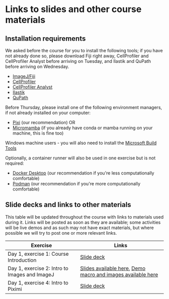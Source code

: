 # Links to slides and other course materials

## Installation requirements

We asked before the course for you to install the following tools; if you have not already done so, please download Fiji right away, CellProfiler and CellProfiler Analyst before arriving on Tuesday, and Ilastik and QuPath before arriving on Wednesday.

- [ImageJ/Fiji](https://fiji.sc/)
- [CellProfiler](https://cellprofiler.org/)
- [CellProfiler Analyst](https://cellprofileranalyst.org/)
- [Ilastik](https://www.ilastik.org/)
- [QuPath](https://qupath.github.io/)

Before Thursday, please install one of the following environment managers, if not already installed on your computer:
- [Pixi](https://pixi.sh/dev/installation/) (our recommendation) OR
- [Micromamba](https://mamba.readthedocs.io/en/latest/installation/micromamba-installation.html#automatic-install) (if you already have conda or mamba running on your machine, this is fine too)

Windows machine users -  you will also need to install the [Microsoft Build Tools](visualstudio.microsoft.com/visual-cpp-build-tools)

Optionally, a container runner will also be used in one exercise but is not required:
- [Docker Desktop](https://www.docker.com/products/docker-desktop/) (our recommendation if you're less computationally comfortable)
- [Podman](https://podman.io/) (our recommendation if you're more computationally comfortable)

## Slide decks and links to other materials

This table will be updated throughout the course with links to materials used during it. Links will be posted as soon as they are available; some activities will be live demos and as such may not have exact materials, but where possible we will try to post one or more relevant links.


| Exercise | Links |
|----------|-------|
|Day 1, exercise 1: Course Introduction | [Slide deck](https://docs.google.com/presentation/d/17liBlM8oJoWhG0i_Z8KakW8RXjOD_wrkAtbTTt1qkEY/edit?usp=sharing)|
|Day 1, exercise 2: Intro to Images and ImageJ | [Slides available here](https://docs.google.com/presentation/d/186pZXoL_ledGe-Gh1-n-6X5cP7sslOYAlcRlkrjPrw8/edit?usp=drive_link), [Demo macro and images available here](https://drive.google.com/drive/folders/1BV7IOCwVzAceacBQl-WKrXpzETakxt_M)| 
|Day 1, exercise 4: Intro to Piximi| [Slide deck](https://drive.google.com/drive/folders/170Y4ttapKwzcPBWlpMTGeFEeWL-xFGZS?usp=sharing)|

<!---
|Day 1, exercise 5: Manual annotation| Coming soon!|
|Day 2, exercise 1: Classical segmentation concepts | Coming soon!|
|Day 2, exercise 2: Introduction to CellProfiler | Coming soon!|
|Day 2, exercise 3: Advanced Segmentation | Coming soon!|
|Day 2, exercise 4: Classical Machine Learning Concepts | Coming soon!|
|Day 2, exercise 5: Segmentation and Classification with CellProfiler and CellProfiler Analyst | Coming soon!|
|Day 3, exercise 1: Pitfalls in Classical ML and Introduction to ilastik | Coming soon!|
|Day 3, exercise 2: Practical introduction to ilastik | Coming soon!|
|Day 3, exercise 3: Introduction to QuPath | Coming soon!|
|Day 3, exercise 4: Practical introduction to QuPath | Coming soon!|
|Day 3, exercise 5: Thinking about measurements | Coming soon!|
|Day 3, exercise 6: Colocalization | Coming soon!|
|Day 4, exercise 1: Command lines, environments, and containers | Coming soon!|
|Day 4, exercise 2: CellProfiler Plugins | Coming soon!|
|Day 4, exercise 3: Introduction to Deep Learning | Coming soon!|
|Day 4, exercise 4: Segmentation for Deep Learning | Coming soon!|
|Day 4, exercise 5: Introduction to Napari | Coming soon!|
|Day 4, exercise 6: Introduction to MicroSAM | Coming soon!|
|Day 5, exercise 1: Introduction to Cellpose | Coming soon!|
|Day 5, exercise 2: Train your own Cellpose models | Coming soon!|
|Day 5, exercise 3: Community Resources | Coming soon!|


--->